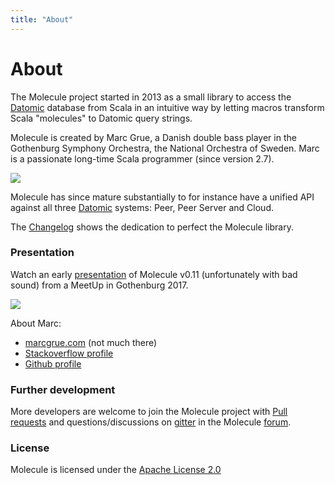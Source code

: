 ```yaml
---
title: "About"
---
```


# About

The Molecule project started in 2013 as a small library to access the [Datomic](http://datomic.com/) database from Scala in an intuitive way by letting macros transform Scala "molecules" to Datomic query strings.

Molecule is created by Marc Grue, a Danish double bass player in the Gothenburg Symphony Orchestra, the National Orchestra of Sweden. Marc is a passionate long-time Scala programmer (since version 2.7).

![](/img/page/about/mg.jpg)

Molecule has since mature substantially to for instance have a unified API against all three [Datomic](http//datomic.com) systems: Peer, Peer Server and Cloud.

The [Changelog](http://localhost:1313/changelog/) shows the dedication to perfect the Molecule library.


### Presentation

Watch an early [presentation](https://www.youtube.com/watch?v=JjX8DYvQRXQ) of Molecule v0.11 (unfortunately with bad sound) from a MeetUp in Gothenburg 2017.
    
[![](/img/page/about/presentation.jpg)](https://www.youtube.com/watch?v=JjX8DYvQRXQ)


About Marc:

- [marcgrue.com](http://marcgrue.com) (not much there)
- [Stackoverflow profile](https://stackoverflow.com/users/1211032/marc-grue)
- [Github profile](https://github.com/marcgrue)


### Further development

More developers are welcome to join the Molecule project with [Pull requests](https://github.com/scalamolecule/molecule/pulls) and questions/discussions on [gitter](https://gitter.im/scalamolecule/Lobby) in the Molecule [forum](https://groups.google.com/forum/#!forum/molecule-dsl).

### License
Molecule is licensed under the [Apache License 2.0](http://en.wikipedia.org/wiki/Apache_license)